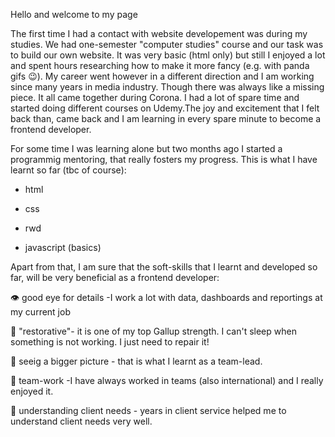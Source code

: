 Hello and welcome to my page

The first time I had a contact with website developement was during my studies. We had one-semester "computer studies" course and our task was to build our own website. It was very basic (html only) but still I enjoyed a lot and spent hours researching how to make it more fancy (e.g. with panda gifs 😉). My career went however in a different direction and I am working since many years in media industry. Though there was always like a missing piece. It all came together during Corona. I had a lot of spare time and started doing different courses on Udemy.The joy and excitement that I felt back than, came back and I am learning in every spare minute to become a frontend developer.

For some time I was learning alone but two months ago I started a programmig mentoring, that really fosters my progress. This is what I have learnt so far (tbc of course):

- html

- css

- rwd

- javascript (basics)

Apart from that, I am sure that the soft-skills that I learnt and developed so far, will be very beneficial as a frontend developer:

👁️ good eye for details -I work a lot with data, dashboards and reportings at my current job

👷 "restorative"- it is one of my top Gallup strength. I can't sleep when something is not working. I just need to repair it!

👀 seeig a bigger picture - that is what I learnt as a team-lead.

👥 team-work -I have always worked in teams (also international) and I really enjoyed it.

👑 understanding client needs - years in client service helped me to understand client needs very well.

